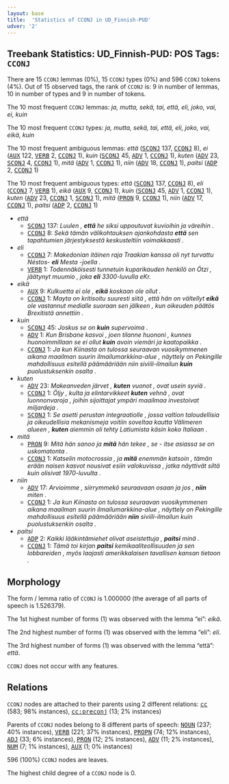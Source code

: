 ```yaml
---
layout: base
title:  'Statistics of CCONJ in UD_Finnish-PUD'
udver: '2'
---
```


## Treebank Statistics: UD_Finnish-PUD: POS Tags: `CCONJ`

There are 15 `CCONJ` lemmas (0%), 15 `CCONJ` types (0%) and 596 `CCONJ` tokens (4%).
Out of 15 observed tags, the rank of `CCONJ` is: 9 in number of lemmas, 10 in number of types and 9 in number of tokens.

The 10 most frequent `CCONJ` lemmas: <em>ja, mutta, sekä, tai, että, eli, joko, vai, ei, kuin</em>

The 10 most frequent `CCONJ` types:  <em>ja, mutta, sekä, tai, että, eli, joko, vai, eikä, kuin</em>

The 10 most frequent ambiguous lemmas: <em>että</em> (<tt><a href="fi_pud-pos-SCONJ.html">SCONJ</a></tt> 137, <tt><a href="fi_pud-pos-CCONJ.html">CCONJ</a></tt> 8), <em>ei</em> (<tt><a href="fi_pud-pos-AUX.html">AUX</a></tt> 122, <tt><a href="fi_pud-pos-VERB.html">VERB</a></tt> 2, <tt><a href="fi_pud-pos-CCONJ.html">CCONJ</a></tt> 1), <em>kuin</em> (<tt><a href="fi_pud-pos-SCONJ.html">SCONJ</a></tt> 45, <tt><a href="fi_pud-pos-ADV.html">ADV</a></tt> 1, <tt><a href="fi_pud-pos-CCONJ.html">CCONJ</a></tt> 1), <em>kuten</em> (<tt><a href="fi_pud-pos-ADV.html">ADV</a></tt> 23, <tt><a href="fi_pud-pos-SCONJ.html">SCONJ</a></tt> 4, <tt><a href="fi_pud-pos-CCONJ.html">CCONJ</a></tt> 1), <em>mitä</em> (<tt><a href="fi_pud-pos-ADV.html">ADV</a></tt> 1, <tt><a href="fi_pud-pos-CCONJ.html">CCONJ</a></tt> 1), <em>niin</em> (<tt><a href="fi_pud-pos-ADV.html">ADV</a></tt> 18, <tt><a href="fi_pud-pos-CCONJ.html">CCONJ</a></tt> 1), <em>paitsi</em> (<tt><a href="fi_pud-pos-ADP.html">ADP</a></tt> 2, <tt><a href="fi_pud-pos-CCONJ.html">CCONJ</a></tt> 1)

The 10 most frequent ambiguous types:  <em>että</em> (<tt><a href="fi_pud-pos-SCONJ.html">SCONJ</a></tt> 137, <tt><a href="fi_pud-pos-CCONJ.html">CCONJ</a></tt> 8), <em>eli</em> (<tt><a href="fi_pud-pos-CCONJ.html">CCONJ</a></tt> 7, <tt><a href="fi_pud-pos-VERB.html">VERB</a></tt> 1), <em>eikä</em> (<tt><a href="fi_pud-pos-AUX.html">AUX</a></tt> 9, <tt><a href="fi_pud-pos-CCONJ.html">CCONJ</a></tt> 1), <em>kuin</em> (<tt><a href="fi_pud-pos-SCONJ.html">SCONJ</a></tt> 45, <tt><a href="fi_pud-pos-ADV.html">ADV</a></tt> 1, <tt><a href="fi_pud-pos-CCONJ.html">CCONJ</a></tt> 1), <em>kuten</em> (<tt><a href="fi_pud-pos-ADV.html">ADV</a></tt> 23, <tt><a href="fi_pud-pos-CCONJ.html">CCONJ</a></tt> 1, <tt><a href="fi_pud-pos-SCONJ.html">SCONJ</a></tt> 1), <em>mitä</em> (<tt><a href="fi_pud-pos-PRON.html">PRON</a></tt> 9, <tt><a href="fi_pud-pos-CCONJ.html">CCONJ</a></tt> 1), <em>niin</em> (<tt><a href="fi_pud-pos-ADV.html">ADV</a></tt> 17, <tt><a href="fi_pud-pos-CCONJ.html">CCONJ</a></tt> 1), <em>paitsi</em> (<tt><a href="fi_pud-pos-ADP.html">ADP</a></tt> 2, <tt><a href="fi_pud-pos-CCONJ.html">CCONJ</a></tt> 1)


* <em>että</em>
  * <tt><a href="fi_pud-pos-SCONJ.html">SCONJ</a></tt> 137: <em>Luulen , <b>että</b> he siksi uppoutuvat kuvioihin ja väreihin .</em>
  * <tt><a href="fi_pud-pos-CCONJ.html">CCONJ</a></tt> 8: <em>Sekä tämän välikohtauksen ajankohdasta <b>että</b> sen tapahtumien järjestyksestä keskusteltiin voimakkaasti .</em>
* <em>eli</em>
  * <tt><a href="fi_pud-pos-CCONJ.html">CCONJ</a></tt> 7: <em>Makedonian itäinen raja Traakian kanssa oli nyt turvattu Néstos- <b>eli</b> Mesta -joella .</em>
  * <tt><a href="fi_pud-pos-VERB.html">VERB</a></tt> 1: <em>Todennäköisesti tunnetuin kuparikauden henkilö on Ötzi , jäätynyt muumio , joka <b>eli</b> 3300-luvulla eKr.</em>
* <em>eikä</em>
  * <tt><a href="fi_pud-pos-AUX.html">AUX</a></tt> 9: <em>Kulkuetta ei ole , <b>eikä</b> koskaan ole ollut .</em>
  * <tt><a href="fi_pud-pos-CCONJ.html">CCONJ</a></tt> 1: <em>Mayta on kritisoitu suuresti siitä , että hän on vältellyt <b>eikä</b> ole vastannut medialle suoraan sen jälkeen , kun oikeuden päätös Brexitistä annettiin .</em>
* <em>kuin</em>
  * <tt><a href="fi_pud-pos-SCONJ.html">SCONJ</a></tt> 45: <em>Joskus se on <b>kuin</b> supervoima .</em>
  * <tt><a href="fi_pud-pos-ADV.html">ADV</a></tt> 1: <em>Kun Brisbane kasvoi , joen tilanne huononi , kunnes huonoimmillaan se ei ollut <b>kuin</b> avoin viemäri ja kaatopaikka .</em>
  * <tt><a href="fi_pud-pos-CCONJ.html">CCONJ</a></tt> 1: <em>Ja kun Kiinasta on tulossa seuraavan vuosikymmenen aikana maailman suurin ilmailumarkkina-alue , näyttely on Pekingille mahdollisuus esitellä päämääriään niin siviili-ilmailun <b>kuin</b> puolustuksenkin osalta .</em>
* <em>kuten</em>
  * <tt><a href="fi_pud-pos-ADV.html">ADV</a></tt> 23: <em>Makeanveden järvet , <b>kuten</b> vuonot , ovat usein syviä .</em>
  * <tt><a href="fi_pud-pos-CCONJ.html">CCONJ</a></tt> 1: <em>Öljy , kulta ja elintarvikkeet <b>kuten</b> vehnä , ovat luonnonvaroja , joihin sijoittajat ympäri maailmaa investoivat miljardeja .</em>
  * <tt><a href="fi_pud-pos-SCONJ.html">SCONJ</a></tt> 1: <em>Se asetti perustan integraatiolle , jossa valtion taloudellisia ja oikeudellisia mekanismeja voitiin soveltaa kautta Välimeren alueen , <b>kuten</b> aiemmin oli tehty Latiumista käsin koko Italiaan .</em>
* <em>mitä</em>
  * <tt><a href="fi_pud-pos-PRON.html">PRON</a></tt> 9: <em>Mitä hän sanoo ja <b>mitä</b> hän tekee , se - itse asiassa se on uskomatonta .</em>
  * <tt><a href="fi_pud-pos-CCONJ.html">CCONJ</a></tt> 1: <em>Katselin motocrossia , ja <b>mitä</b> enemmän katsoin , tämän erään naisen kasvot nousivat esiin valokuvissa , jotka näyttivät siltä kuin olisivat 1970-luvulta .</em>
* <em>niin</em>
  * <tt><a href="fi_pud-pos-ADV.html">ADV</a></tt> 17: <em>Arvioimme , siirrymmekö seuraavaan osaan ja jos , <b>niin</b> miten .</em>
  * <tt><a href="fi_pud-pos-CCONJ.html">CCONJ</a></tt> 1: <em>Ja kun Kiinasta on tulossa seuraavan vuosikymmenen aikana maailman suurin ilmailumarkkina-alue , näyttely on Pekingille mahdollisuus esitellä päämääriään <b>niin</b> siviili-ilmailun kuin puolustuksenkin osalta .</em>
* <em>paitsi</em>
  * <tt><a href="fi_pud-pos-ADP.html">ADP</a></tt> 2: <em>Kaikki lääkintämiehet olivat aseistettuja , <b>paitsi</b> minä .</em>
  * <tt><a href="fi_pud-pos-CCONJ.html">CCONJ</a></tt> 1: <em>Tämä toi kirjan <b>paitsi</b> kemikaaliteollisuuden ja sen lobbareiden , myös laajasti amerikkalaisen tavallisen kansan tietoon .</em>

## Morphology

The form / lemma ratio of `CCONJ` is 1.000000 (the average of all parts of speech is 1.526379).

The 1st highest number of forms (1) was observed with the lemma “ei”: <em>eikä</em>.

The 2nd highest number of forms (1) was observed with the lemma “eli”: <em>eli</em>.

The 3rd highest number of forms (1) was observed with the lemma “että”: <em>että</em>.

`CCONJ` does not occur with any features.


## Relations

`CCONJ` nodes are attached to their parents using 2 different relations: <tt><a href="fi_pud-dep-cc.html">cc</a></tt> (583; 98% instances), <tt><a href="fi_pud-dep-cc-preconj.html">cc:preconj</a></tt> (13; 2% instances)

Parents of `CCONJ` nodes belong to 8 different parts of speech: <tt><a href="fi_pud-pos-NOUN.html">NOUN</a></tt> (237; 40% instances), <tt><a href="fi_pud-pos-VERB.html">VERB</a></tt> (221; 37% instances), <tt><a href="fi_pud-pos-PROPN.html">PROPN</a></tt> (74; 12% instances), <tt><a href="fi_pud-pos-ADJ.html">ADJ</a></tt> (33; 6% instances), <tt><a href="fi_pud-pos-PRON.html">PRON</a></tt> (12; 2% instances), <tt><a href="fi_pud-pos-ADV.html">ADV</a></tt> (11; 2% instances), <tt><a href="fi_pud-pos-NUM.html">NUM</a></tt> (7; 1% instances), <tt><a href="fi_pud-pos-AUX.html">AUX</a></tt> (1; 0% instances)

596 (100%) `CCONJ` nodes are leaves.

The highest child degree of a `CCONJ` node is 0.

